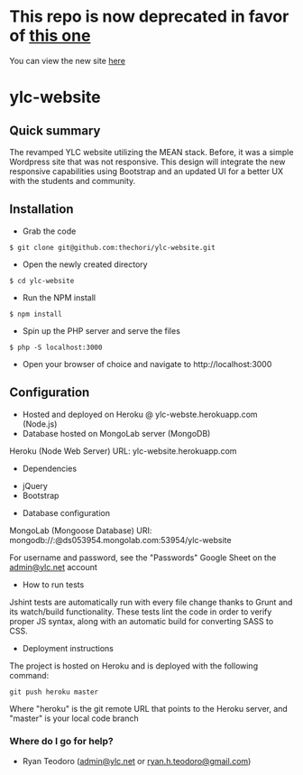 # This repo is now deprecated in favor of [this one](https://github.com/thechori/ylc)
You can view the new site [here](http://www.ylc.net)

# ylc-website #

## Quick summary ##

The revamped YLC website utilizing the MEAN stack. Before, it was a simple Wordpress site that was not responsive. This design will integrate the new responsive capabilities using Bootstrap and an updated UI for a better UX with the students and community.

## Installation

- Grab the code
```
$ git clone git@github.com:thechori/ylc-website.git
```

- Open the newly created directory
```
$ cd ylc-website
```

- Run the NPM install 
```
$ npm install
```

- Spin up the PHP server and serve the files 
```
$ php -S localhost:3000
```

- Open your browser of choice and navigate to http://localhost:3000

## Configuration

+ Hosted and deployed on Heroku @ ylc-webste.herokuapp.com (Node.js)
+ Database hosted on MongoLab server (MongoDB)

Heroku (Node Web Server)
URL: ylc-website.herokuapp.com

* Dependencies
- jQuery
- Bootstrap

* Database configuration

MongoLab (Mongoose Database)
URI: mongodb://<dbuser>:<dbpassword>@ds053954.mongolab.com:53954/ylc-website

For username and password, see the "Passwords" Google Sheet on the admin@ylc.net account

* How to run tests

Jshint tests are automatically run with every file change thanks to Grunt and its watch/build functionality. These tests lint the code in order to verify proper JS syntax, along with an automatic build for converting SASS to CSS.

* Deployment instructions

The project is hosted on Heroku and is deployed with the following command:

```
git push heroku master
```

Where "heroku" is the git remote URL that points to the Heroku server, and "master" is your local code branch


### Where do I go for help? ###

* Ryan Teodoro (admin@ylc.net or ryan.h.teodoro@gmail.com)
